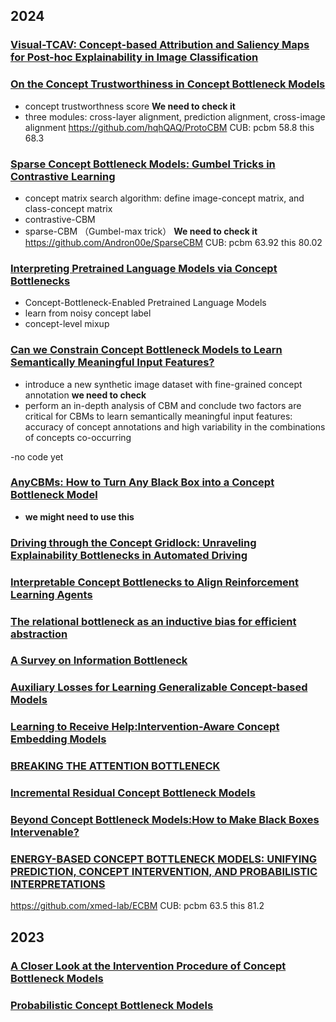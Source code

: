 ## 2024

### [Visual-TCAV: Concept-based Attribution and Saliency Maps for Post-hoc Explainability in Image Classification](https://arxiv.org/pdf/2411.05698?)

### [On the Concept Trustworthiness in Concept Bottleneck Models](https://arxiv.org/abs/2403.14349)
- concept trustworthness score  **We need to check it**
- three modules: cross-layer alignment, prediction alignment, cross-image alignment
https://github.com/hqhQAQ/ProtoCBM
CUB: pcbm 58.8 this 68.3

### [Sparse Concept Bottleneck Models: Gumbel Tricks in Contrastive Learning](https://arxiv.org/pdf/2404.03323)
- concept matrix search algorithm: define image-concept matrix, and class-concept matrix
- contrastive-CBM
- sparse-CBM （Gumbel-max trick） **We need to check it**
https://github.com/Andron00e/SparseCBM
CUB: pcbm 63.92 this 80.02

### [Interpreting Pretrained Language Models via Concept Bottlenecks](https://arxiv.org/pdf/2311.05014)
- Concept-Bottleneck-Enabled Pretrained Language Models
- learn from noisy concept label
- concept-level mixup

### [Can we Constrain Concept Bottleneck Models to Learn Semantically Meaningful Input Features?](https://arxiv.org/pdf/2402.00912)
- introduce a new synthetic image dataset with fine-grained concept annotation **we need to check**
- perform an in-depth analysis of CBM and conclude two factors are critical for CBMs to learn semantically meaningful input features: accuracy of concept annotations and high variability in the combinations of concepts co-occurring

-no code yet

### [AnyCBMs: How to Turn Any Black Box into a Concept Bottleneck Model](https://arxiv.org/pdf/2405.16508)
- **we might need to use this**

### [Driving through the Concept Gridlock: Unraveling Explainability Bottlenecks in Automated Driving](https://openaccess.thecvf.com/content/WACV2024/papers/Echterhoff_Driving_Through_the_Concept_Gridlock_Unraveling_Explainability_Bottlenecks_in_Automated_WACV_2024_paper.pdf)

### [Interpretable Concept Bottlenecks to Align Reinforcement Learning Agents](https://arxiv.org/pdf/2401.05821)

### [The relational bottleneck as an inductive bias for efficient abstraction](https://www.sciencedirect.com/science/article/pii/S1364661324000809)

### [A Survey on Information Bottleneck](https://ieeexplore.ieee.org/stamp/stamp.jsp?arnumber=10438074)

### [Auxiliary Losses for Learning Generalizable Concept-based Models](https://proceedings.neurips.cc/paper_files/paper/2023/file/555479a201da27c97aaeed842d16ca49-Paper-Conference.pdf)

### [Learning to Receive Help:Intervention-Aware Concept Embedding Models](https://proceedings.neurips.cc/paper_files/paper/2023/file/770cabd044c4eacb6dc5924d9a686dce-Paper-Conference.pdf)

### [BREAKING THE ATTENTION BOTTLENECK](https://arxiv.org/pdf/2406.10906)

### [Incremental Residual Concept Bottleneck Models](https://openaccess.thecvf.com/content/CVPR2024/papers/Shang_Incremental_Residual_Concept_Bottleneck_Models_CVPR_2024_paper.pdf)

### [Beyond Concept Bottleneck Models:How to Make Black Boxes Intervenable?](https://arxiv.org/pdf/2401.13544)

### [ENERGY-BASED CONCEPT BOTTLENECK MODELS: UNIFYING PREDICTION, CONCEPT INTERVENTION, AND PROBABILISTIC INTERPRETATIONS](https://arxiv.org/pdf/2401.14142)
https://github.com/xmed-lab/ECBM
CUB: pcbm 63.5 this 81.2

## 2023

### [A Closer Look at the Intervention Procedure of Concept Bottleneck Models](https://proceedings.mlr.press/v202/shin23a/shin23a.pdf)

### [Probabilistic Concept Bottleneck Models](https://arxiv.org/pdf/2306.01574)
